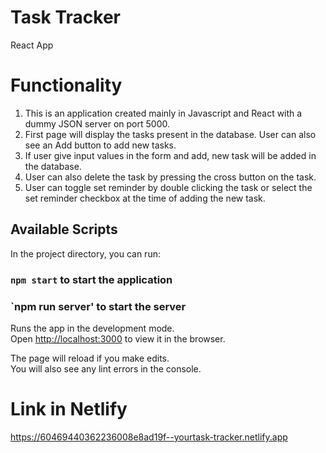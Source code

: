 # Task Tracker

React App

# Functionality
1. This is an application created mainly in Javascript and React with a dummy JSON server on port 5000.
2. First page will display the tasks present in the database. User can also see an Add button to add new tasks.
3. If user give input values in the form and add, new task will be added in the database.
4. User can also delete the task by pressing the cross button on the task.
5. User can toggle set reminder by double clicking the task or select the set reminder checkbox at the time of adding the new task.

## Available Scripts

In the project directory, you can run:

### `npm start` to start the application
### `npm run server' to start the server 

Runs the app in the development mode.\
Open [http://localhost:3000](http://localhost:3000) to view it in the browser.

The page will reload if you make edits.\
You will also see any lint errors in the console.

# Link in Netlify
https://60469440362236008e8ad19f--yourtask-tracker.netlify.app
